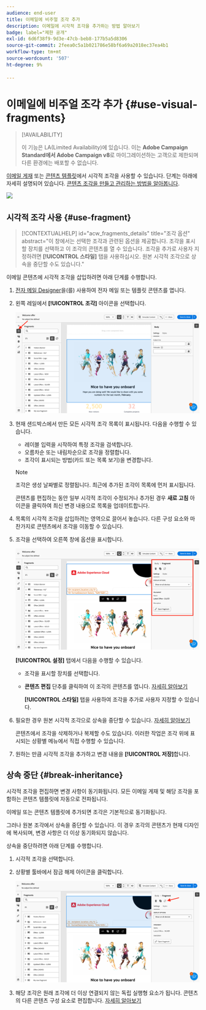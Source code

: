 ```yaml
---
audience: end-user
title: 이메일에 비주얼 조각 추가
description: 이메일에 시각적 조각을 추가하는 방법 알아보기
badge: label="제한 공개"
exl-id: 6d6f38f9-9d3e-47cb-beb8-177b5a5d8306
source-git-commit: 2feea0c5a1b021786e58bf6a69a2018ec37ea4b1
workflow-type: tm+mt
source-wordcount: '507'
ht-degree: 9%

---
```


# 이메일에 비주얼 조각 추가 {#use-visual-fragments}

>[!AVAILABILITY]
>
>이 기능은 LA(Limited Availability)에 있습니다. 이는 **Adobe Campaign Standard에서 Adobe Campaign v8**&#x200B;로 마이그레이션하는 고객으로 제한되며 다른 환경에는 배포할 수 없습니다.

[이메일 게재](../email/get-started-email-designer.md) 또는 [콘텐츠 템플릿](../email/use-email-templates.md)에서 시각적 조각을 사용할 수 있습니다. 단계는 아래에 자세히 설명되어 있습니다. [콘텐츠 조각을 만들고 관리하는 방법을 알아봅니다](fragments.md).

![](assets/fragments.gif)

## 시각적 조각 사용 {#use-fragment}

>[!CONTEXTUALHELP]
>id="acw_fragments_details"
>title="조각 옵션"
>abstract="이 창에서는 선택한 조각과 관련된 옵션을 제공합니다. 조각을 표시할 장치를 선택하고 이 조각의 콘텐츠를 열 수 있습니다. 조각을 추가로 사용자 지정하려면 **[!UICONTROL 스타일]** 탭을 사용하십시오. 원본 시각적 조각으로 상속을 중단할 수도 있습니다."

<!-- pas vu dans l'UI-->

이메일 콘텐츠에 시각적 조각을 삽입하려면 아래 단계를 수행합니다.

1. [전자 메일 Designer](../email/get-started-email-designer.md)을(를) 사용하여 전자 메일 또는 템플릿 콘텐츠를 엽니다.

1. 왼쪽 레일에서 **[!UICONTROL 조각]** 아이콘을 선택합니다.

   ![](assets/fragments-in-designer.png)

1. 현재 샌드박스에서 만든 모든 시각적 조각 목록이 표시됩니다. 다음을 수행할 수 있습니다.

   * 레이블 입력을 시작하여 특정 조각을 검색합니다.
   * 오름차순 또는 내림차순으로 조각을 정렬합니다.
   * 조각이 표시되는 방법(카드 또는 목록 보기)을 변경합니다.

   >[!NOTE]
   >
   >조각은 생성 날짜별로 정렬됩니다. 최근에 추가된 조각이 목록에 먼저 표시됩니다.

   콘텐츠를 편집하는 동안 일부 시각적 조각이 수정되거나 추가된 경우 **새로 고침** 아이콘을 클릭하여 최신 변경 내용으로 목록을 업데이트합니다.

1. 목록의 시각적 조각을 삽입하려는 영역으로 끌어서 놓습니다. 다른 구성 요소와 마찬가지로 콘텐츠에서 조각을 이동할 수 있습니다.

1. 조각을 선택하여 오른쪽 창에 옵션을 표시합니다.

   ![](assets/fragment-right-pane.png)

   **[!UICONTROL 설정]** 탭에서 다음을 수행할 수 있습니다.

   * 조각을 표시할 장치를 선택합니다.
   * **콘텐츠 편집** 단추를 클릭하여 이 조각의 콘텐츠를 엽니다. [자세히 알아보기](../content/fragments.md#edit-fragments)

     **[!UICONTROL 스타일]** 탭을 사용하여 조각을 추가로 사용자 지정할 수 있습니다.

1. 필요한 경우 원본 시각적 조각으로 상속을 중단할 수 있습니다. [자세히 알아보기](#break-inheritance)

   콘텐츠에서 조각을 삭제하거나 복제할 수도 있습니다. 이러한 작업은 조각 위에 표시되는 상황별 메뉴에서 직접 수행할 수 있습니다.

1. 원하는 만큼 시각적 조각을 추가하고 변경 내용을 **[!UICONTROL 저장]**&#x200B;합니다.

## 상속 중단 {#break-inheritance}

시각적 조각을 편집하면 변경 사항이 동기화됩니다. 모든 이메일 게재 및 해당 조각을 포함하는 콘텐츠 템플릿에 자동으로 전파됩니다.

이메일 또는 콘텐츠 템플릿에 추가되면 조각은 기본적으로 동기화됩니다.

그러나 원본 조각에서 상속을 중단할 수 있습니다. 이 경우 조각의 콘텐츠가 현재 디자인에 복사되며, 변경 사항은 더 이상 동기화되지 않습니다.

상속을 중단하려면 아래 단계를 수행합니다.

1. 시각적 조각을 선택합니다.

1. 상황별 툴바에서 잠금 해제 아이콘을 클릭합니다.

   ![](assets/fragment-break-inheritance.png)

1. 해당 조각은 원래 조각에 더 이상 연결되지 않는 독립 실행형 요소가 됩니다. 콘텐츠의 다른 콘텐츠 구성 요소로 편집합니다. [자세히 알아보기](../email/content-components.md)

